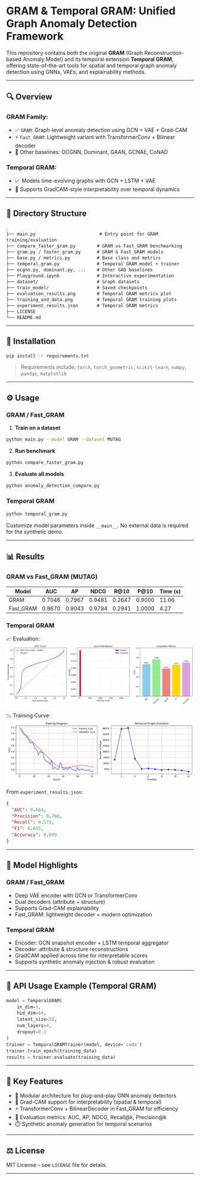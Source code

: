 
# GRAM & Temporal GRAM: Unified Graph Anomaly Detection Framework

This repository contains both the original **GRAM** (Graph Reconstruction-based Anomaly Model) and its temporal extension **Temporal GRAM**, offering state-of-the-art tools for spatial and temporal graph anomaly detection using GNNs, VAEs, and explainability methods.

---

## 🔍 Overview

### GRAM Family:
- ✅ `GRAM`: Graph-level anomaly detection using GCN + VAE + Grad-CAM
- ⚡ `Fast_GRAM`: Lightweight variant with TransformerConv + Bilinear decoder
- 🧪 Other baselines: OCGNN, Dominant, GAAN, GCNAE, CoNAD

### Temporal GRAM:
- 📈 Models time-evolving graphs with GCN + LSTM + VAE
- 🎯 Supports GradCAM-style interpretability over temporal dynamics

---

## 📁 Directory Structure

```
.
├── main.py                        # Entry point for GRAM training/evaluation
├── compare_faster_gram.py        # GRAM vs Fast_GRAM benchmarking
├── gram.py / faster_gram.py      # GRAM & Fast_GRAM models
├── base.py / metrics.py          # Base class and metrics
├── temporal_gram.py              # Temporal GRAM model + trainer
├── ocgnn.py, dominant.py, ...    # Other GAD baselines
├── Playground.ipynb              # Interactive experimentation
├── dataset/                      # Graph datasets
├── train_model/                  # Saved checkpoints
├── evaluation_results.png        # Temporal GRAM metrics plot
├── training_and_data.png         # Temporal GRAM training plots
├── experiment_results.json       # Temporal GRAM metrics
├── LICENSE
└── README.md
```

---

## 🚀 Installation

```bash
pip install -r requirements.txt
```

> Requirements include: `torch`, `torch_geometric`, `scikit-learn`, `numpy`, `pandas`, `matplotlib`

---

## ⚙️ Usage

### GRAM / Fast_GRAM

1. **Train on a dataset**
```bash
python main.py --model GRAM --dataset MUTAG
```

2. **Run benchmark**
```bash
python compare_faster_gram.py
```

3. **Evaluate all models**
```bash
python anomaly_detection_compare.py
```

### Temporal GRAM

```bash
python temporal_gram.py
```

Customize model parameters inside `__main__`. No external data is required for the synthetic demo.

---

## 📊 Results

### GRAM vs Fast_GRAM (MUTAG)

| Model     | AUC    | AP     | NDCG   | R@10   | P@10   | Time (s) |
|-----------|--------|--------|--------|--------|--------|----------|
| GRAM      | 0.7046 | 0.7967 | 0.9481 | 0.2647 | 0.9000 | 11.06    |
| Fast_GRAM | 0.8670 | 0.9043 | 0.9784 | 0.2941 | 1.0000 | 4.27     |

### Temporal GRAM

📈 Evaluation:
![Evaluation Metrics](./evaluation_results.png)

📉 Training Curve:
![Training + Graph](./training_and_data.png)

From `experiment_results.json`:
```json
{
  "AUC": 0.664,
  "Precision": 0.766,
  "Recall": 0.573,
  "F1": 0.655,
  "Accuracy": 0.699
}
```

---

## 🧠 Model Highlights

### GRAM / Fast_GRAM

- Deep VAE encoder with GCN or TransformerConv
- Dual decoders (attribute + structure)
- Supports Grad-CAM explainability
- Fast_GRAM: lightweight decoder + modern optimization

### Temporal GRAM

- Encoder: GCN snapshot encoder + LSTM temporal aggregator
- Decoder: attribute & structure reconstructions
- GradCAM applied across time for interpretable scores
- Supports synthetic anomaly injection & robust evaluation

---

## 🧪 API Usage Example (Temporal GRAM)

```python
model = TemporalGRAM(
    in_dim=1,
    hid_dim=64,
    latent_size=32,
    num_layers=4,
    dropout=0.1
)
trainer = TemporalGRAMTrainer(model, device='cuda')
trainer.train_epoch(training_data)
results = trainer.evaluate(training_data)
```

---

## 📌 Key Features

- 🔧 Modular architecture for plug-and-play GNN anomaly detectors
- 🎯 Grad-CAM support for interpretability (spatial & temporal)
- ⚡ TransformerConv + BilinearDecoder in Fast_GRAM for efficiency
- 🧪 Evaluation metrics: AUC, AP, NDCG, Recall@k, Precision@k
- ⏱️ Synthetic anomaly generation for temporal scenarios

---


## ⚖️ License

MIT License – see `LICENSE` file for details.

---

